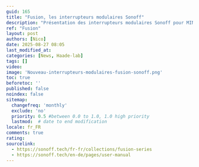```yaml
---
guid: 165
title: "Fusion, les interrupteurs modulaires Sonoff"
description: "Présentation des interrupteurs modulaires Sonoff pour MINI-RBS, ZBMINIL2 et MINI EXTREME"
ref: "Fusion"
layout: post
authors: [Nico]
date: 2025-08-27 08:05
last_modified_at: 
categories: [News, Haade-lab]
tags: []
video: 
image: 'Nouveau-interrupteurs-modulaires-fusion-sonoff.png'
toc: true
beforetoc: ''
published: false
noindex: false
sitemap:
  changefreq: 'monthly'
  exclude: 'no'
  priority: 0.5 #between 0.0 to 1.0, 1.0 high priority
  lastmod:  # date to end modification
locale: fr_FR
comments: true
rating:  
sourcelink:
  - https://sonoff.tech/fr-fr/collections/fusion-series
  - https://sonoff.tech/en-de/pages/user-manual
---
```


